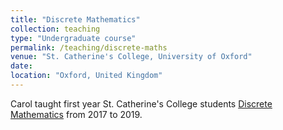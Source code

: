 ```yaml
---
title: "Discrete Mathematics"
collection: teaching
type: "Undergraduate course"
permalink: /teaching/discrete-maths
venue: "St. Catherine's College, University of Oxford"
date:
location: "Oxford, United Kingdom"
---
```


Carol taught first year St. Catherine's College students
[Discrete Mathematics](https://www.cs.ox.ac.uk/teaching/courses/2019-2020/discretemaths)
from 2017 to 2019.